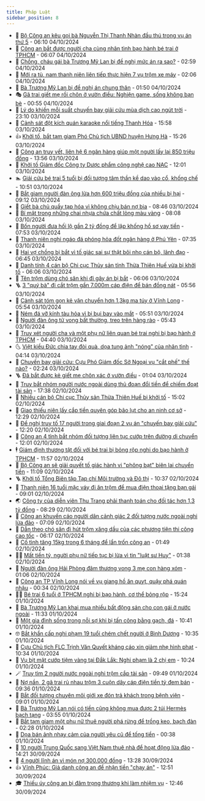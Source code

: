 ```yaml
---
title: Pháp Luật
sidebar_position: 8
---
```


<!-- dantri-phap-luat:START -->
- 🌊 [Bộ Công an kêu gọi bà Nguyễn Thị Thanh Nhàn đầu thú trong vụ án thứ 5](https://dantri.com.vn/phap-luat/bo-cong-an-keu-goi-ba-nguyen-thi-thanh-nhan-dau-thu-trong-vu-an-thu-5-20241004130632122.htm) - 06:10 04/10/2024
- 🐲 [Công an bắt được người cha cùng nhân tình bạo hành bé trai ở TPHCM](https://dantri.com.vn/phap-luat/cong-an-bat-duoc-nguoi-cha-cung-nhan-tinh-bao-hanh-be-trai-o-tphcm-20241004124325029.htm) - 06:07 04/10/2024
- 🌁 [Chồng, cháu gái bà Trương Mỹ Lan bị đề nghị mức án ra sao?](https://dantri.com.vn/phap-luat/chong-chau-gai-ba-truong-my-lan-bi-de-nghi-muc-an-ra-sao-20240927132657223.htm) - 02:59 04/10/2024
- 🎃 [Mới ra tù, nam thanh niên liên tiếp thực hiện 7 vụ trộm xe máy](https://dantri.com.vn/phap-luat/moi-ra-tu-nam-thanh-nien-lien-tiep-thuc-hien-7-vu-trom-xe-may-20241004065257744.htm) - 02:06 04/10/2024
- 🦅 [Bà Trương Mỹ Lan bị đề nghị án chung thân](https://dantri.com.vn/phap-luat/ba-truong-my-lan-bi-de-nghi-an-chung-than-20241003212441546.htm) - 01:50 04/10/2024
- 🎭 [Gã trai giết mẹ rồi chôn ở vườn điều: Nghiện game, sống không bạn bè](https://dantri.com.vn/phap-luat/ga-trai-giet-me-roi-chon-o-vuon-dieu-nghien-game-song-khong-ban-be-20241004073844643.htm) - 00:55 04/10/2024
- 🤗 [Lý do khiến mỗi suất chuyến bay giải cứu mùa dịch cao ngút trời](https://dantri.com.vn/phap-luat/ly-do-khien-moi-suat-chuyen-bay-giai-cuu-mua-dich-cao-ngut-troi-20241003211216276.htm) - 23:10 03/10/2024
- 🚀 [Cảnh sát đột kích quán karaoke nổi tiếng Thanh Hóa](https://dantri.com.vn/phap-luat/canh-sat-dot-kich-quan-karaoke-noi-tieng-thanh-hoa-20241003222519630.htm) - 15:58 03/10/2024
- 👍 [Khởi tố, bắt tạm giam Phó Chủ tịch UBND huyện Hưng Hà](https://dantri.com.vn/phap-luat/khoi-to-bat-tam-giam-pho-chu-tich-ubnd-huyen-hung-ha-20241003215318237.htm) - 15:26 03/10/2024
- 🧐 [Công an truy vết, liên hệ 6 ngân hàng giúp một người lấy lại 850 triệu đồng](https://dantri.com.vn/phap-luat/cong-an-truy-vet-lien-he-6-ngan-hang-giup-mot-nguoi-lay-lai-850-trieu-dong-20241003200043013.htm) - 13:56 03/10/2024
- 🫶 [Khởi tố Giám đốc Công ty Dược phẩm công nghệ cao NAC](https://dantri.com.vn/phap-luat/khoi-to-giam-doc-cong-ty-duoc-pham-cong-nghe-cao-nac-20241003185417568.htm) - 12:01 03/10/2024
- 🏊 [Giải cứu bé trai 5 tuổi bị đối tượng tâm thần kề dao vào cổ, khống chế](https://dantri.com.vn/phap-luat/giai-cuu-be-trai-5-tuoi-bi-doi-tuong-tam-than-ke-dao-vao-co-khong-che-20241003174452949.htm) - 10:51 03/10/2024
- 🌋 [Bắt giam người đàn ông lừa hơn 600 triệu đồng của nhiều bị hại](https://dantri.com.vn/phap-luat/bat-giam-nguoi-dan-ong-lua-hon-600-trieu-dong-cua-nhieu-bi-hai-20241003155631216.htm) - 09:12 03/10/2024
- 👹 [Giết bà chủ quầy tạp hóa vì không chịu bán nợ bia](https://dantri.com.vn/phap-luat/giet-ba-chu-quay-tap-hoa-vi-khong-chiu-ban-no-bia-20241003151756819.htm) - 08:46 03/10/2024
- 🫣 [Bí mật trong những chai nhựa chứa chất lỏng màu vàng](https://dantri.com.vn/phap-luat/bi-mat-trong-nhung-chai-nhua-chua-chat-long-mau-vang-20241003111456100.htm) - 08:08 03/10/2024
- 🎃 [Bốn người đưa hối lộ gần 2 tỷ đồng để lập khống hồ sơ vay tiền](https://dantri.com.vn/phap-luat/bon-nguoi-dua-hoi-lo-gan-2-ty-dong-de-lap-khong-ho-so-vay-tien-20241003141137022.htm) - 07:53 03/10/2024
- 🌝 [Thanh niên nghi ngáo đá phóng hỏa đốt ngân hàng ở Phú Yên](https://dantri.com.vn/phap-luat/thanh-nien-nghi-ngao-da-phong-hoa-dot-ngan-hang-o-phu-yen-20241003135842865.htm) - 07:35 03/10/2024
- 🚀 [Hai vợ chồng bị bắt vì tố giác sai sự thật bôi nhọ cán bộ, lãnh đạo](https://dantri.com.vn/phap-luat/hai-vo-chong-bi-bat-vi-to-giac-sai-su-that-boi-nho-can-bo-lanh-dao-20241003133814768.htm) - 06:45 03/10/2024
- 🥷 [Danh tính 4 cán bộ Chi cục Thủy sản tỉnh Thừa Thiên Huế vừa bị khởi tố](https://dantri.com.vn/phap-luat/danh-tinh-4-can-bo-chi-cuc-thuy-san-tinh-thua-thien-hue-vua-bi-khoi-to-20241003124637231.htm) - 06:06 03/10/2024
- 👺 [Tên trộm dùng chó săn khi đi gây án bị bắt](https://dantri.com.vn/phap-luat/ten-trom-dung-cho-san-khi-di-gay-an-bi-bat-20241003121351968.htm) - 06:06 03/10/2024
- 🪜 [3 &quot;quý bà&quot; đi cắt trộm gần 7.000m cáp điện để bán đồng nát](https://dantri.com.vn/phap-luat/3-quy-ba-di-cat-trom-gan-7000m-cap-dien-de-ban-dong-nat-20241003120910158.htm) - 05:56 03/10/2024
- 🦄 [Cảnh sát tóm gọn kẻ vận chuyển hơn 1,3kg ma túy ở Vĩnh Long](https://dantri.com.vn/phap-luat/canh-sat-tom-gon-ke-van-chuyen-hon-13kg-ma-tuy-o-vinh-long-20241003125011759.htm) - 05:54 03/10/2024
- 🦍 [Ném đá vỡ kính tàu hỏa vì bị bụi bay vào mắt](https://dantri.com.vn/phap-luat/nem-da-vo-kinh-tau-hoa-vi-bi-bui-bay-vao-mat-20241003123416243.htm) - 05:51 03/10/2024
- 🌁 [Người đàn ông tử vong bất thường, treo trên hàng rào](https://dantri.com.vn/phap-luat/nguoi-dan-ong-tu-vong-bat-thuong-treo-tren-hang-rao-20241003121034750.htm) - 05:43 03/10/2024
- 💯 [Truy xét người cha và một phụ nữ liên quan bé trai nghi bị bạo hành ở TPHCM](https://dantri.com.vn/phap-luat/truy-xet-nguoi-cha-va-mot-phu-nu-lien-quan-be-trai-nghi-bi-bao-hanh-o-tphcm-20241003113001183.htm) - 04:40 03/10/2024
- 🌜 [Việt kiều Đức chia tay đòi quà, dọa tung ảnh &quot;nóng&quot; của nhân tình](https://dantri.com.vn/phap-luat/viet-kieu-duc-chia-tay-doi-qua-doa-tung-anh-nong-cua-nhan-tinh-20241003105822220.htm) - 04:14 03/10/2024
- 👹 [Chuyến bay giải cứu: Cựu Phó Giám đốc Sở Ngoại vụ &quot;cắt phế&quot; thế nào?](https://dantri.com.vn/phap-luat/chuyen-bay-giai-cuu-cuu-pho-giam-doc-so-ngoai-vu-cat-phe-the-nao-20241003090154421.htm) - 02:24 03/10/2024
- 🪜 [Đã bắt được kẻ giết mẹ chôn xác ở vườn điều](https://dantri.com.vn/phap-luat/da-bat-duoc-ke-giet-me-chon-xac-o-vuon-dieu-20241003065556076.htm) - 01:04 03/10/2024
- 🦩 [Truy bắt nhóm người nước ngoài dùng thủ đoạn đổi tiền để chiếm đoạt tài sản](https://dantri.com.vn/phap-luat/truy-bat-nhom-nguoi-nuoc-ngoai-dung-thu-doan-doi-tien-de-chiem-doat-tai-san-20241002221917836.htm) - 17:38 02/10/2024
- 💂 [Nhiều cán bộ Chi cục Thủy sản Thừa Thiên Huế bị khởi tố](https://dantri.com.vn/phap-luat/nhieu-can-bo-chi-cuc-thuy-san-thua-thien-hue-bi-khoi-to-20241002213841615.htm) - 15:02 02/10/2024
- 💃 [Giao thiếu niên lấy cắp tiền quyên góp bão lụt cho an ninh cơ sở](https://dantri.com.vn/phap-luat/giao-thieu-nien-lay-cap-tien-quyen-gop-bao-lut-cho-an-ninh-co-so-20241002174528384.htm) - 12:29 02/10/2024
- 🧐 [Đề nghị truy tố 17 người trong giai đoạn 2 vụ án &quot;chuyến bay giải cứu&quot;](https://dantri.com.vn/phap-luat/de-nghi-truy-to-17-nguoi-trong-giai-doan-2-vu-an-chuyen-bay-giai-cuu-20241002191020561.htm) - 12:20 02/10/2024
- 🤗 [Công an 4 tỉnh bắt nhóm đối tượng liên tục cướp trên đường di chuyển](https://dantri.com.vn/phap-luat/cong-an-4-tinh-bat-nhom-doi-tuong-lien-tuc-cuop-tren-duong-di-chuyen-20241002185443867.htm) - 12:01 02/10/2024
- 🕴 [Giám định thương tật đối với bé trai bị bỏng rộp nghi do bạo hành ở TPHCM](https://dantri.com.vn/phap-luat/giam-dinh-thuong-tat-doi-voi-be-trai-bi-bong-rop-nghi-do-bao-hanh-o-tphcm-20241002181623155.htm) - 11:57 02/10/2024
- 🐎 [Bộ Công an sẽ giải quyết tố giác hành vi &quot;phông bạt&quot; biên lai chuyển tiền](https://dantri.com.vn/phap-luat/bo-cong-an-se-giai-quyet-to-giac-hanh-vi-phong-bat-bien-lai-chuyen-tien-20241002174817484.htm) - 11:09 02/10/2024
- 🪜 [Khởi tố Tổng Biên tập Tạp chí Môi trường và Đô thị](https://dantri.com.vn/phap-luat/khoi-to-tong-bien-tap-tap-chi-moi-truong-va-do-thi-20241002172515670.htm) - 10:37 02/10/2024
- 🤭 [Thanh niên 16 tuổi mặc váy đi ăn trộm để mua điện thoại tặng bạn gái](https://dantri.com.vn/phap-luat/thanh-nien-16-tuoi-mac-vay-di-an-trom-de-mua-dien-thoai-tang-ban-gai-20241002153705901.htm) - 09:01 02/10/2024
- 🌏 [Công ty của diễn viên Thu Trang phải thanh toán cho đối tác hơn 1,3 tỷ đồng](https://dantri.com.vn/phap-luat/cong-ty-cua-dien-vien-thu-trang-phai-thanh-toan-cho-doi-tac-hon-13-ty-dong-20241002144402535.htm) - 08:29 02/10/2024
- 🎃 [Công an khuyến cáo người dân cảnh giác 2 đối tượng nước ngoài nghi lừa đảo](https://dantri.com.vn/phap-luat/cong-an-khuyen-cao-nguoi-dan-canh-giac-2-doi-tuong-nuoc-ngoai-nghi-lua-dao-20241002130352469.htm) - 07:09 02/10/2024
- 🗽 [Dẫn theo chó săn đi hút trộm xăng dầu của các phương tiện thi công cao tốc](https://dantri.com.vn/phap-luat/dan-theo-cho-san-di-hut-trom-xang-dau-cua-cac-phuong-tien-thi-cong-cao-toc-20241002125221713.htm) - 06:17 02/10/2024
- 🌁 [Cố tình tăng 15kg trong 6 tháng để lẩn trốn công an](https://dantri.com.vn/phap-luat/co-tinh-tang-15kg-trong-6-thang-de-lan-tron-cong-an-20241002080823041.htm) - 01:49 02/10/2024
- 🧑‍💻 [Mất tiền tỷ, người phụ nữ tiếp tục bị lừa vì tin &quot;luật sư Huy&quot;](https://dantri.com.vn/phap-luat/mat-tien-ty-nguoi-phu-nu-tiep-tuc-bi-lua-vi-tin-luat-su-huy-20241002073149819.htm) - 01:38 02/10/2024
- 🌮 [Người đàn ông Hải Phòng đâm thương vong 3 mẹ con hàng xóm](https://dantri.com.vn/phap-luat/nguoi-dan-ong-hai-phong-dam-thuong-vong-3-me-con-hang-xom-20241002073711612.htm) - 01:06 02/10/2024
- 🤗 [Công an TP Vĩnh Long nói về vụ giang hồ ăn quỵt, quậy phá quán nhậu](https://dantri.com.vn/phap-luat/cong-an-tp-vinh-long-noi-ve-vu-giang-ho-an-quyt-quay-pha-quan-nhau-20241001201639694.htm) - 00:34 02/10/2024
- 👨‍🏫 [Bé trai 6 tuổi ở TPHCM nghi bị bạo hành, cơ thể bỏng rộp](https://dantri.com.vn/phap-luat/be-trai-6-tuoi-o-tphcm-nghi-bi-bao-hanh-co-the-bong-rop-20241001221329308.htm) - 15:24 01/10/2024
- 🎉 [Bà Trương Mỹ Lan khai mua nhiều bất động sản cho con gái ở nước ngoài](https://dantri.com.vn/phap-luat/ba-truong-my-lan-khai-mua-nhieu-bat-dong-san-cho-con-gai-o-nuoc-ngoai-20241001181244449.htm) - 11:33 01/10/2024
- 🤗 [Một gia đình sống trong nỗi sợ khi bị tấn công bằng gạch, đá](https://dantri.com.vn/phap-luat/mot-gia-dinh-song-trong-noi-so-khi-bi-tan-cong-bang-gach-da-20241001164454421.htm) - 10:41 01/10/2024
- 🤓 [Bắt khẩn cấp nghi phạm 19 tuổi chém chết người ở Bình Dương](https://dantri.com.vn/phap-luat/bat-khan-cap-nghi-pham-19-tuoi-chem-chet-nguoi-o-binh-duong-20241001172452278.htm) - 10:35 01/10/2024
- 👹 [Cựu Chủ tịch FLC Trịnh Văn Quyết kháng cáo xin giảm nhẹ hình phạt](https://dantri.com.vn/phap-luat/cuu-chu-tich-flc-trinh-van-quyet-khang-cao-xin-giam-nhe-hinh-phat-20241001172349453.htm) - 10:34 01/10/2024
- 🐘 [Vụ bịt mặt cướp tiệm vàng tại Đắk Lắk: Nghi phạm là 2 chị em](https://dantri.com.vn/phap-luat/vu-bit-mat-cuop-tiem-vang-tai-dak-lak-nghi-pham-la-2-chi-em-20241001170429768.htm) - 10:24 01/10/2024
- 🪄 [Truy tìm 2 người nước ngoài nghi trộm cắp tài sản](https://dantri.com.vn/phap-luat/truy-tim-2-nguoi-nuoc-ngoai-nghi-trom-cap-tai-san-20241001160900003.htm) - 09:49 01/10/2024
- 💄 [Nợ nần, 2 gã trai rủ nhau trộm 3 cuộn dây cáp điện tiền tỷ đem bán](https://dantri.com.vn/phap-luat/no-nan-2-ga-trai-ru-nhau-trom-3-cuon-day-cap-dien-tien-ty-dem-ban-20241001160040711.htm) - 09:36 01/10/2024
- 🐎 [Bắt đối tượng chuyên môi giới xe đón trả khách trong bệnh viện](https://dantri.com.vn/phap-luat/bat-doi-tuong-chuyen-moi-gioi-xe-don-tra-khach-trong-benh-vien-20241001151913258.htm) - 09:01 01/10/2024
- 💯 [Bà Trương Mỹ Lan nói có tiền cũng không mua được 2 túi Hermès bạch tạng](https://dantri.com.vn/phap-luat/ba-truong-my-lan-noi-co-tien-cung-khong-mua-duoc-2-tui-hermes-bach-tang-20241001104303439.htm) - 03:55 01/10/2024
- 💯 [Bắt tạm giam một phụ nữ thuê người phá rừng để trồng keo, bạch đàn](https://dantri.com.vn/phap-luat/bat-tam-giam-mot-phu-nu-thue-nguoi-pha-rung-de-trong-keo-bach-dan-20241001084549663.htm) - 02:28 01/10/2024
- 🌈 [Dọa bán ảnh nhạy cảm của người yêu cũ để tống tiền](https://dantri.com.vn/phap-luat/doa-ban-anh-nhay-cam-cua-nguoi-yeu-cu-de-tong-tien-20241001072424008.htm) - 00:38 01/10/2024
- 🧠 [10 người Trung Quốc sang Việt Nam thuê nhà để hoạt động lừa đảo](https://dantri.com.vn/phap-luat/10-nguoi-trung-quoc-sang-viet-nam-thue-nha-de-hoat-dong-lua-dao-20240930211619983.htm) - 14:21 30/09/2024
- 🌈 [4 người lĩnh án vì món nợ 300.000 đồng](https://dantri.com.vn/phap-luat/4-nguoi-linh-an-vi-mon-no-300000-dong-20240930183628618.htm) - 13:28 30/09/2024
- 👍 [Vĩnh Phúc: Giả danh công an để nhận tiền &quot;chạy án&quot;](https://dantri.com.vn/phap-luat/vinh-phuc-gia-danh-cong-an-de-nhan-tien-chay-an-20240930193002119.htm) - 12:51 30/09/2024
- 🎓 [Thiếu úy công an bị đâm trọng thương khi làm nhiệm vụ](https://dantri.com.vn/phap-luat/thieu-uy-cong-an-bi-dam-trong-thuong-khi-lam-nhiem-vu-20240930190922833.htm) - 12:46 30/09/2024<!-- dantri-phap-luat:END -->
